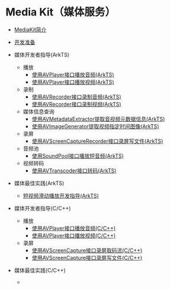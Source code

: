 # Media Kit（媒体服务）

- [MediaKit简介](media-kit-intro.md)
- [开发准备](media-preparation.md)
- 媒体开发者指导(ArkTS)
  - 播放
    - [使用AVPlayer接口播放音频(ArkTS)](using-avplayer-for-playback.md)
    - [使用AVPlayer接口播放视频(ArkTS)](video-playerback.md)
  - 录制
    - [使用AVRecorder接口录制音频(ArkTS)](using-avrecorder-for-recording.md)
    - [使用AVRecorder接口录制视频(ArkTS)](video-recording.md)
  - 媒体信息查询
    - [使用AVMetadataExtractor提取音视频元数据信息(ArkTS)]( )
    - [使用AVImageGenerator提取视频指定时间图像(ArkTS)]( )
  - 录屏
    - [使用AVScreenCaptureRecorder接口录屏写文件(ArkTS)](using-avscreencapture-ArkTs.md)
  - 音频池
    - [使用SoundPool接口播放短音频(ArkTS)](using-soundpool-for-playback.md)
  - 视频转码
    - [使用AVTranscoder接口转码(ArkTS)](using-avtranscoder-for-transcodering.md)
- 媒体最佳实践(ArkTS)
  - [短视频滑动播放开发指导(ArkTS)]( )

- 媒体开发者指导(C/C++)
  - 播放
    - [使用AVPlayer接口播放音频(C/C++)](using-ndk-avplayer-for-playback.md)
    - [使用AVPlayer接口播放视频(C/C++)]()
  - 录屏
    - [使用AVScreenCapture接口录屏取码流(C/C++)](using-avscreencapture-for-buffer.md)
    - [使用AVScreenCapture接口录屏写文件(C/C++)](using-avscreencapture-for-file.md)
- 媒体最佳实践(C/C++)
  - [ ]( )
